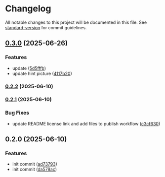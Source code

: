 # Changelog

All notable changes to this project will be documented in this file. See [standard-version](https://github.com/conventional-changelog/standard-version) for commit guidelines.

## [0.3.0](https://github.com/scrapeless-ai/n8n-nodes-scrapeless/compare/v0.2.2...v0.3.0) (2025-06-26)


### Features

* update ([5d5fffb](https://github.com/scrapeless-ai/n8n-nodes-scrapeless/commit/5d5fffb5e1a077b56de102443907a4a02de69cdc))
* update hint picture ([4117b20](https://github.com/scrapeless-ai/n8n-nodes-scrapeless/commit/4117b20487fc77fc236ac420fdd4301899385571))

### [0.2.2](https://github.com/scrapeless-ai/n8n-nodes-scrapeless/compare/v0.2.1...v0.2.2) (2025-06-10)

### [0.2.1](https://github.com/scrapeless-ai/n8n-nodes-scrapeless/compare/v0.2.0...v0.2.1) (2025-06-10)


### Bug Fixes

* update README license link and add files to publish workflow ([c3cf630](https://github.com/scrapeless-ai/n8n-nodes-scrapeless/commit/c3cf630ac31fe669b37f8f0a42ad0ce6505b881b))

## 0.2.0 (2025-06-10)


### Features

* init commit ([ad73793](https://github.com/scrapeless-ai/n8n-nodes-scrapeless/commit/ad737938beef05ad38cf4cb59d6921164f29c816))
* init commit ([da578ac](https://github.com/scrapeless-ai/n8n-nodes-scrapeless/commit/da578acd47de9b00a92dac00611bc978d70bc5f5))
